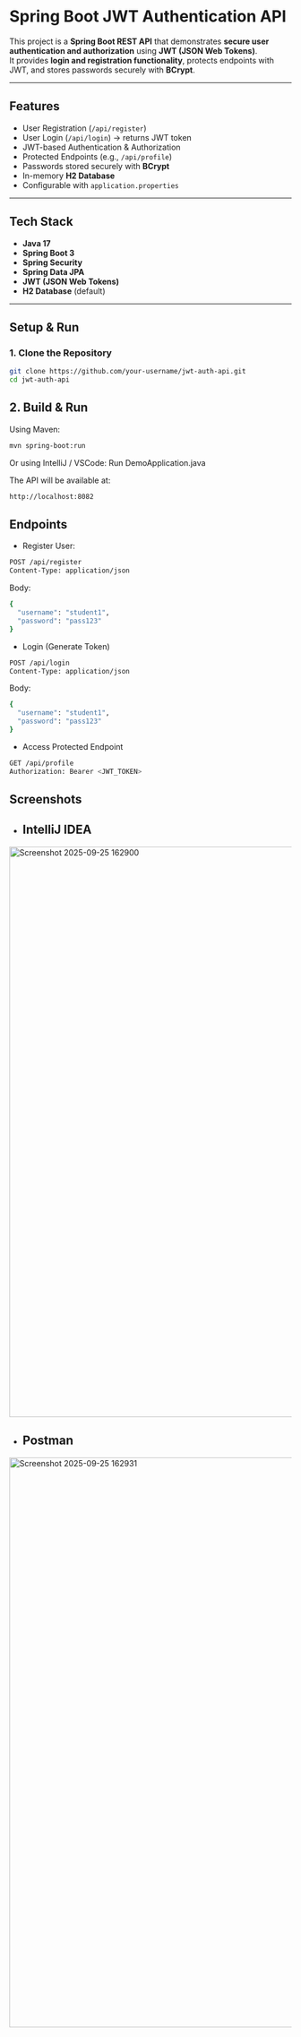 # Spring Boot JWT Authentication API

This project is a **Spring Boot REST API** that demonstrates **secure user authentication and authorization** using **JWT (JSON Web Tokens)**.  
It provides **login and registration functionality**, protects endpoints with JWT, and stores passwords securely with **BCrypt**.

---

##  Features
- User Registration (`/api/register`)  
- User Login (`/api/login`) → returns JWT token  
- JWT-based Authentication & Authorization  
- Protected Endpoints (e.g., `/api/profile`)  
- Passwords stored securely with **BCrypt**  
- In-memory **H2 Database** 
- Configurable with `application.properties`

---

## Tech Stack
- **Java 17**
- **Spring Boot 3**
- **Spring Security**
- **Spring Data JPA**
- **JWT (JSON Web Tokens)**
- **H2 Database** (default)

---

## Setup & Run

### 1. Clone the Repository
```bash
git clone https://github.com/your-username/jwt-auth-api.git
cd jwt-auth-api
```

## 2. Build & Run
Using Maven:
```bash
mvn spring-boot:run
```
Or using IntelliJ / VSCode: Run DemoApplication.java

The API will be available at:
```bash
http://localhost:8082
```
## Endpoints
- Register User:
```bash
POST /api/register
Content-Type: application/json
```
Body:
```bash
{
  "username": "student1",
  "password": "pass123"
}
```
- Login (Generate Token)
```bash
POST /api/login
Content-Type: application/json
```
Body:
```bash
{
  "username": "student1",
  "password": "pass123"
}
```
- Access Protected Endpoint
```bash
GET /api/profile
Authorization: Bearer <JWT_TOKEN>
```

## Screenshots 

- IntelliJ IDEA
  ---
<img width="1919" height="1019" alt="Screenshot 2025-09-25 162900" src="https://github.com/user-attachments/assets/d5c2bc1d-11fa-4a0f-9b19-106fa32b0b74" />


- Postman
  ---
<img width="1919" height="1018" alt="Screenshot 2025-09-25 162931" src="https://github.com/user-attachments/assets/58aa6d50-e742-42da-a74d-d9cccf8c88c7" />
